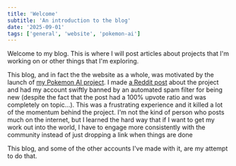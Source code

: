 ```yaml
---
title: 'Welcome'
subtitle: 'An introduction to the blog'
date: '2025-09-01'
tags: ['general', 'website', 'pokemon-ai']
---
```


Welcome to my blog. This is where I will post articles about projects that I'm working on or other things that I'm exploring.

This blog, and in fact the the website as a whole, was motivated by the launch of [my Pokemon AI project](../../projects/2025/pokemon-ai). I made [a Reddit post](https://www.reddit.com/r/ClaudePlaysPokemon/comments/1msurbo/) about the project and had my account swiftly banned by an automated spam filter for being new (despite the fact that the post had a 100% upvote ratio and was completely on topic...). This was a frustrating experience and it killed a lot of the momentum behind the project. I'm not the kind of person who posts much on the internet, but I learned the hard way that if I want to get my work out into the world, I have to engage more consistently with the community instead of just dropping a link when things are done

This blog, and some of the other accounts I've made with it, are my attempt to do that.
